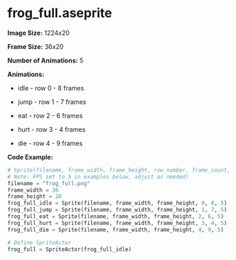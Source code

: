 # frog_full.aseprite
**Image Size:** 1224x20

**Frame Size:** 36x20

**Number of Animations:** 5

**Animations:**
- idle - row 0 - 8 frames

- jump - row 1 - 7 frames

- eat - row 2 - 6 frames

- hurt - row 3 - 4 frames

- die - row 4 - 9 frames

**Code Example:**
```python
# Sprite(filename, frame_width, frame_height, row_number, frame_count, fps)
# Note: FPS set to 5 in examples below, adjust as needed)
filename = "frog_full.png"
frame_width = 36
frame_height = 20
frog_full_idle = Sprite(filename, frame_width, frame_height, 0, 8, 5)
frog_full_jump = Sprite(filename, frame_width, frame_height, 1, 7, 5)
frog_full_eat = Sprite(filename, frame_width, frame_height, 2, 6, 5)
frog_full_hurt = Sprite(filename, frame_width, frame_height, 3, 4, 5)
frog_full_die = Sprite(filename, frame_width, frame_height, 4, 9, 5)

# Define SpriteActor
frog_full = SpriteActor(frog_full_idle)
```
